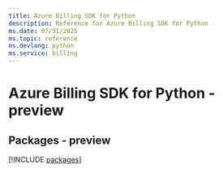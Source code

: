 ```yaml
---
title: Azure Billing SDK for Python
description: Reference for Azure Billing SDK for Python
ms.date: 07/31/2025
ms.topic: reference
ms.devlang: python
ms.service: billing
---
```

# Azure Billing SDK for Python - preview
## Packages - preview
[!INCLUDE [packages](billing-index.md)]